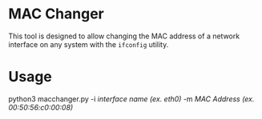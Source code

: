 # MAC Changer
This tool is designed to allow changing the MAC address of a network interface on any system with the `ifconfig` utility.

# Usage
python3 macchanger.py -i *interface name (ex. eth0)* -m *MAC Address (ex. 00:50:56:c0:00:08)*